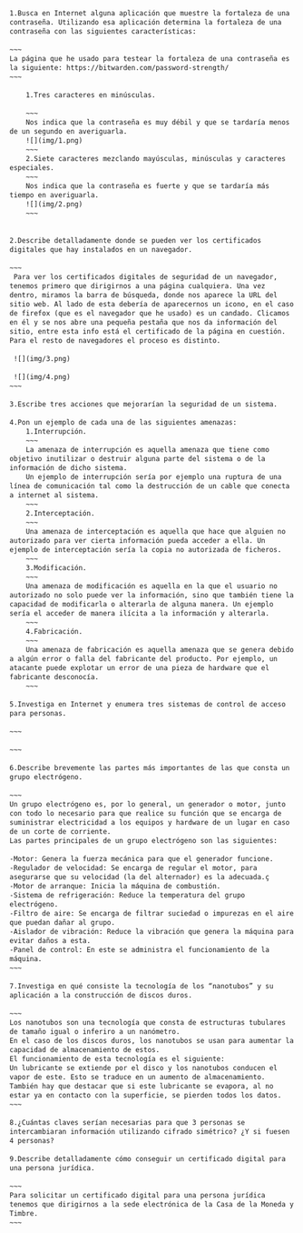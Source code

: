     1.Busca en Internet alguna aplicación que muestre la fortaleza de una contraseña. Utilizando esa aplicación determina la fortaleza de una contraseña con las siguientes características:

    ~~~
    La página que he usado para testear la fortaleza de una contraseña es la siguiente: https://bitwarden.com/password-strength/
    ~~~

        1.Tres caracteres en minúsculas.

        ~~~
        Nos indica que la contraseña es muy débil y que se tardaría menos de un segundo en averiguarla.
        ![](img/1.png)
        ~~~
        2.Siete caracteres mezclando mayúsculas, minúsculas y caracteres especiales.
        ~~~
        Nos indica que la contraseña es fuerte y que se tardaría más tiempo en averiguarla.
        ![](img/2.png)
        ~~~
    
        
    2.Describe detalladamente donde se pueden ver los certificados digitales que hay instalados en un navegador.

    ~~~
     Para ver los certificados digitales de seguridad de un navegador, tenemos primero que dirigirnos a una página cualquiera. Una vez dentro, miramos la barra de búsqueda, donde nos aparece la URL del sitio web. Al lado de esta debería de aparecernos un icono, en el caso de firefox (que es el navegador que he usado) es un candado. Clicamos en él y se nos abre una pequeña pestaña que nos da información del sitio, entre esta info está el certificado de la página en cuestión. Para el resto de navegadores el proceso es distinto.

     ![](img/3.png)

     ![](img/4.png)
    ~~~

    3.Escribe tres acciones que mejorarían la seguridad de un sistema.

    4.Pon un ejemplo de cada una de las siguientes amenazas:
        1.Interrupción.
        ~~~
        La amenaza de interrupción es aquella amenaza que tiene como objetivo inutilizar o destruir alguna parte del sistema o de la información de dicho sistema.
        Un ejemplo de interrupción sería por ejemplo una ruptura de una línea de comunicación tal como la destrucción de un cable que conecta a internet al sistema.
        ~~~
        2.Interceptación.
        ~~~
        Una amenaza de interceptación es aquella que hace que alguien no autorizado para ver cierta información pueda acceder a ella. Un ejemplo de interceptación sería la copia no autorizada de ficheros.
        ~~~
        3.Modificación.
        ~~~
        Una amenaza de modificación es aquella en la que el usuario no autorizado no solo puede ver la información, sino que también tiene la capacidad de modificarla o alterarla de alguna manera. Un ejemplo sería el acceder de manera ilícita a la información y alterarla.
        ~~~
        4.Fabricación.
        ~~~
        Una amenaza de fabricación es aquella amenaza que se genera debido a algún error o falla del fabricante del producto. Por ejemplo, un atacante puede explotar un error de una pieza de hardware que el fabricante desconocía.
        ~~~

    5.Investiga en Internet y enumera tres sistemas de control de acceso para personas.

    ~~~
    
    ~~~

    6.Describe brevemente las partes más importantes de las que consta un grupo electrógeno.

    ~~~
    Un grupo electrógeno es, por lo general, un generador o motor, junto con todo lo necesario para que realice su función que se encarga de suministrar electricidad a los equipos y hardware de un lugar en caso de un corte de corriente.
    Las partes principales de un grupo electrógeno son las siguientes:

    -Motor: Genera la fuerza mecánica para que el generador funcione.
    -Regulador de velocidad: Se encarga de regular el motor, para asegurarse que su velocidad (la del alternador) es la adecuada.ç
    -Motor de arranque: Inicia la máquina de combustión.
    -Sistema de refrigeración: Reduce la temperatura del grupo electrógeno.
    -Filtro de aire: Se encarga de filtrar suciedad o impurezas en el aire que puedan dañar al grupo.
    -Aislador de vibración: Reduce la vibración que genera la máquina para evitar daños a esta.
    -Panel de control: En este se administra el funcionamiento de la máquina.
    ~~~

    7.Investiga en qué consiste la tecnología de los “nanotubos” y su aplicación a la construcción de discos duros.

    ~~~
    Los nanotubos son una tecnología que consta de estructuras tubulares de tamaño igual o inferiro a un nanómetro. 
    En el caso de los discos duros, los nanotubos se usan para aumentar la capacidad de almacenamiento de estos.
    El funcionamiento de esta tecnología es el siguiente:
    Un lubricante se extiende por el disco y los nanotubos conducen el vapor de este. Esto se traduce en un aumento de almacenamiento.
    También hay que destacar que si este lubricante se evapora, al no estar ya en contacto con la superficie, se pierden todos los datos.
    ~~~

    8.¿Cuántas claves serían necesarias para que 3 personas se intercambiaran información utilizando cifrado simétrico? ¿Y si fuesen 4 personas?

    9.Describe detalladamente cómo conseguir un certificado digital para una persona jurídica.

    ~~~
    Para solicitar un certificado digital para una persona jurídica tenemos que dirigirnos a la sede electrónica de la Casa de la Moneda y Timbre.
    ~~~